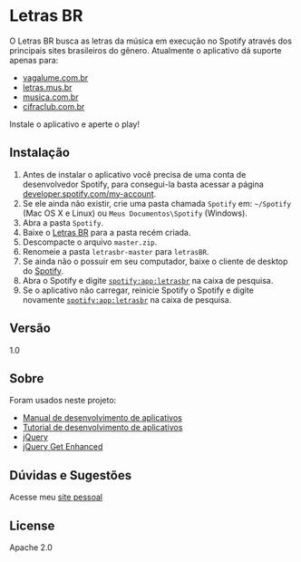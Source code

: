 Letras BR
=========

O Letras BR busca as letras da música em execução no Spotify através dos principais sites brasileiros do gênero.
Atualmente o aplicativo dá suporte apenas para:

* [vagalume.com.br]
* [letras.mus.br]
* [musica.com.br]
* [cifraclub.com.br]

Instale o aplicativo e aperte o play!

Instalação
--------------

1. Antes de instalar o aplicativo você precisa de uma conta de desenvolvedor Spotify, para consegui-la basta acessar a página [developer.spotify.com/my-account].
2. Se ele ainda não existir, crie uma pasta chamada `Spotify` em: `~/Spotify` (Mac OS X e Linux) ou `Meus Documentos\Spotify` (Windows).
3. Abra a pasta `Spotify`.
4. Baixe o [Letras BR] para a pasta recém criada.
4. Descompacte o arquivo `master.zip`.
4. Renomeie a pasta `letrasbr-master` para `letrasBR`.
5. Se ainda não o possuir em seu computador, baixe o cliente de desktop do [Spotify](http://spotify.com/download).
6. Abra o Spotify e digite [`spotify:app:letrasbr`](spotify:app:letrasbr) na caixa de pesquisa. 
7. Se o aplicativo não carregar, reinicie Spotify o Spotify e digite novamente [`spotify:app:letrasbr`](spotify:app:letrasbr) na caixa de pesquisa.

Versão
--------------

1.0

Sobre
--------------

Foram usados neste projeto:
* [Manual de desenvolvimento de aplicativos](https://developer.spotify.com/technologies/apps/)
* [Tutorial de desenvolvimento de aplicativos](https://github.com/spotify/apps-tutorial)
* [jQuery](http://jquery.com)
* [jQuery Get Enhanced](https://github.com/benbarnett/jQuery-Get-Enhanced)

Dúvidas e Sugestões
--------------

Acesse meu [site pessoal](http://leonardoweslei.com)

License
----

Apache 2.0


[vagalume.com.br]:http://www.vagalume.com.br/
[letras.mus.br]:http://letras.mus.br/
[musica.com.br]:http://musica.com.br/
[cifraclub.com.br]:http://www.cifraclub.com.br/
[developer.spotify.com/my-account]:https://developer.spotify.com/my-account
[letras BR]:https://github.com/leonardoweslei/letrasbr/archive/master.zip